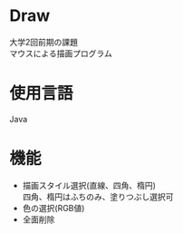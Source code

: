 # Draw
大学2回前期の課題  
マウスによる描画プログラム
# 使用言語
Java
# 機能
* 描画スタイル選択(直線、四角、楕円)  
  四角、楕円はふちのみ、塗りつぶし選択可
* 色の選択(RGB値)
* 全面削除
